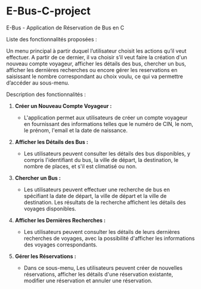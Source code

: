 # E-Bus-C-project
E-Bus - Application de Réservation de Bus en C

Liste des fonctionnalités proposées :

Un menu principal à partir duquel l’utilisateur choisit les actions qu’il veut effectuer. A partir de ce dernier, il va choisir s’il veut faire la création d'un nouveau compte voyageur, afficher les détails des bus, chercher un bus, afficher les dernières recherches ou encore gérer les reservations en saisissant le nombre correspondant au choix voulu, ce qui va permettre d’accéder au sous-menu.

Description des fonctionnalités :

1. **Créer un Nouveau Compte Voyageur :**
   - L'application permet aux utilisateurs de créer un compte voyageur en fournissant des informations telles que le numéro de CIN, le nom, le prénom, l'email et la date de naissance.

2. **Afficher les Détails des Bus :**
   - Les utilisateurs peuvent consulter les détails des bus disponibles, y compris l'identifiant du bus, la ville de départ, la destination, le nombre de places, et s'il est climatisé ou    non.

3. **Chercher un Bus :**
   - Les utilisateurs peuvent effectuer une recherche de bus en spécifiant la date de départ, la ville de départ et la ville de destination. Les résultats de la recherche affichent les détails des voyages disponibles.

4. **Afficher les Dernières Recherches :**
   - Les utilisateurs peuvent consulter les détails de leurs dernières recherches de voyages, avec la possibilité d'afficher les informations des voyages correspondants.

5. **Gérer les Réservations :**
   - Dans ce sous-menu, Les utilisateurs peuvent créer de nouvelles réservations, afficher les détails d'une réservation existante, modifier une réservation et annuler une réservation.
